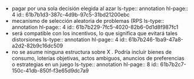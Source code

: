 - pagar por una sola decisión elegida al azar 
  ls-type:: annotation
  hl-page:: 4
  id:: 61b7b1d3-387c-4d9b-97c5-31bd21200ebc
- mecanismo de selección aleatoria de problemas (RPS
  ls-type:: annotation
  hl-page:: 4
  id:: 61b7b229-7fc5-4020-82b6-0d1d8f987fc1
- será compatible con los incentivos, lo que significa que evitará tales distorsiones
  ls-type:: annotation
  hl-page:: 4
  id:: 61b7b246-1ba9-47a8-a2d2-82b9c16dc509
- no  se  asume  ninguna  estructura   sobre   X .   Podría   incluir   bienes   de   consumo,   loterías   objetivas,   actos   ambiguos,  anuncios  de  preferencias  o  estrategias  en  un  juego
  ls-type:: annotation
  hl-page:: 8
  id:: 61b7b2c7-150c-41db-850f-f3e65d9dc7a9